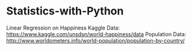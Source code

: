 # Statistics-with-Python

Linear Regression on Happiness
Kaggle Data: https://www.kaggle.com/unsdsn/world-happiness/data
Population Data: http://www.worldometers.info/world-population/population-by-country/
